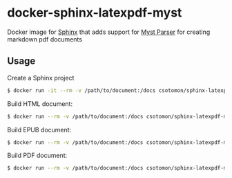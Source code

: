# docker-sphinx-latexpdf-myst

Docker image for [Sphinx](https://www.sphinx-doc.org/) that adds support for [Myst Parser](https://myst-parser.readthedocs.io/en/latest/) for creating markdown pdf documents

## Usage

Create a Sphinx project

```sh
$ docker run -it --rm -v /path/to/document:/docs csotomon/sphinx-latexpdf-myst sphinx-quickstart
```

Build HTML document:
```sh
$ docker run --rm -v /path/to/document:/docs csotomon/sphinx-latexpdf-myst make html
```

Build EPUB document:
```sh
$ docker run --rm -v /path/to/document:/docs csotomon/sphinx-latexpdf-myst make epub
```

Build PDF document:
```sh
$ docker run --rm -v /path/to/document:/docs csotomon/sphinx-latexpdf-myst make latexpdf
```